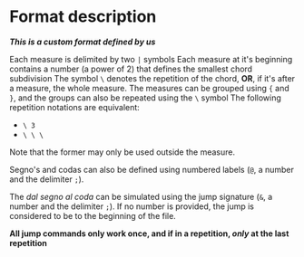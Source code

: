# Format description
**_This is a custom format defined by us_** 

Each measure is delimited by two `|` symbols
Each measure at it's beginning contains a number (a power of 2) that defines the smallest chord subdivision
The symbol `\` denotes the repetition of the chord, **OR**, if it's after a measure, the whole measure.
The measures can be grouped using `{` and `}`, and the groups can also be repeated using the `\` symbol
The following repetition notations are equivalent:
- `\ 3`
- `\ \ \`

Note that the former may only be used outside the measure.

Segno's and codas can also be defined using numbered labels (`@`, a number and the delimiter `;`).

The _dal segno al coda_ can be simulated using the jump signature (`&`, a number and the delimiter `;`).
If no number is provided, the jump is considered to be to the beginning of the file.

**All jump commands only work once, and if in a repetition, _only_ at the last repetition**
